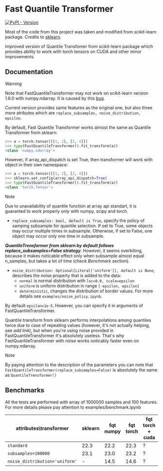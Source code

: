 
# Fast Quantile Transformer

[![PyPI - Version](https://img.shields.io/pypi/v/fqt.svg)](https://pypi.org/project/fqt)

Most of the code from this project was taken and modified from scikit-learn package. Credits to [sklearn](https://github.com/scikit-learn/scikit-learn).

Improved version of Quantile Transfomer from scikit-learn package which provides ability to work with torch tensors on CUDA and other minor improvements.

## Documentation

> [!WARNING]
> Note that FastQuantileTransformer may not work on scikit-learn version 1.6.0 with numpy.ndarray. It is caused by this [bug](https://github.com/scikit-learn/scikit-learn/issues/29107).

Current version provides same features as the original one, but also three more atributes which are ``` replace_subsamples, noise_distribution, epsilon ```.

By default, Fast Quantile Transformer works almost the same as Quantile Transformer from sklearn:

```python
>>> a = torch.tensor([[1, 2], [3, 4]])
>>> type(FastQuantileTransformer().fit_transform(a))
<class 'numpy.ndarray'>
```

However, if array_api_dispatch is set True, then transformer will work with object in their own namespace:

```python
>>> a = torch.tensor([[1, 2], [3, 4]])
>>> sklearn.set_config(array_api_dispatch=True)
>>> type(FastQuantileTransformer().fit_transform(a))
<class 'torch.Tensor'>
```
> [!NOTE]
> Due to unavailability of quantile function at array api standart, it is guaranted to work properly only with numpy, scipy and torch.

*  `replace_subsamples: bool, default is True`, specify the policy of samping subsample for quantile selection. If set to True, some objects may occur multiple times in subsample. Otherwise, if set to False, one object may occur only one time in subsample.  

***QuantileTrensformer from sklearn by default follows replace_subsamples=False strategy***. However, it seems overkilling, because it makes noticable effect only when subsample almost equal n_samples, but takes a lot of time (check _Benchmark_ section). 

- `noise_distribution: Optional[Literal['uniform']], default is None`, describes the noise property that is added to the data: 
    - `normal` is normal distribution with `loc=0.0, scale=epsilon`
    - `uniform` is uniform distribution in range `[-epsilon, epsilon]`
    - `deterministic`, changes the distribution of border values. For more details see `examples/noise_policy.ipynb`.

By default `epsilon=1e-5`. However, you can specify it in arguments of FastQuantileTransformer.

Quantile transform from sklearn performs interpolations among quantiles twice due to case of repeating values (however, it's not actually helping, see _add link_), but when you're using noise provided in FastQuantileTransformer it's absolutely useless. That's why FastQuantileTransformer with noise works noticably faster even on numpy.ndarray.

> [!NOTE]
> By paying attention to the description of the parameters you can note that `FastQuantileTransformer(replace_subsamples=False)` is absolutely the same as `QuantileTrensformer()`


## Benchmarks

All the tests are performed with array of 1000000 samples and 100 features. For more details please pay attention to examples/benchmark.ipynb

| attributes\transformer       | sklearn | fqt numpy | fqt torch | fqt torch + cuda |
|------------------------------|---------|-----------|-----------|------------------|
| `standard`                   | 22.3    | 22.2      | 22.3      | ?                |
| `subsamples=100000`          | 23.1    | 23.0      | 23.2      | ?                |
|`noise_distribution='uniform'`| -       | 14.5      | 14.6      | ?                |